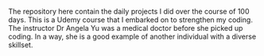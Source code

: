 The repository here contain the daily projects I did over the course of 100 days. This is a Udemy course that I embarked on to strengthen my coding. The instructor Dr Angela Yu was a medical doctor before she picked up coding. In a way, she is a good example of another individual with a diverse skillset.

